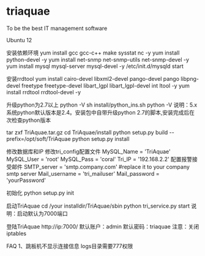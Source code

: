 triaquae
========

To be the best IT management software

Ubuntu 12

安装依赖环境
yum install gcc gcc-c++ make sysstat nc -y
yum install python-devel -y
yum install net-snmp net-snmp-utils net-snmp-devel -y
yum install mysql mysql-server mysql-devel -y
/etc/init.d/mysqld start


安装rrdtool
yum install cairo-devel libxml2-devel pango-devel pango libpng-devel freetype freetype-devel libart_lgpl libart_lgpl-devel int
ltool -y
yum install rrdtool rrdtool-devel -y


升级python为2.7以上
python -V
sh install/python_ins.sh
python -V
说明：5.x系统python默认版本是2.4。安装包中自带升级python 2.7的脚本,安装完成后在次检查python版本


tar zxf TriAquae.tar.gz
cd TriAquae/install
python setup.py build --prefix=/opt/soft/TriAquae
python setup.py install

修改数据库和IP
修改tri_config配置文件
MySQL_Name = 'TriAquae'
MySQL_User = 'root'
MySQL_Pass = 'coral'
Tri_IP = '192.168.2.2'
配置报警接受邮件
SMTP_server = 'smtp.company.com' #replace it to your company smtp server
Mail_username = 'tri_mailuser'
Mail_password = 'yourPassword'


初始化
python setup.py init


启动TriAquae
cd /your installdir/TriAquae/sbin
python tri_service.py start
说明：启动默认为7000端口


登陆TriAquae
http://ip:7000/
默认账户：admin
默认密码：triaquae
注意：关闭iptables


FAQ
1、跳板机不显示连接信息
logs目录需要777权限
